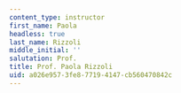 ```yaml
---
content_type: instructor
first_name: Paola
headless: true
last_name: Rizzoli
middle_initial: ''
salutation: Prof.
title: Prof. Paola Rizzoli
uid: a026e957-3fe8-7719-4147-cb560470842c
---
```

